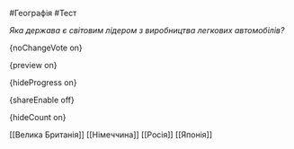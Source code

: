 #Географія #Тест

*Яка держава є світовим лідером з виробництва легкових автомобілів?*

{noChangeVote on}

{preview on}

{hideProgress on}

{shareEnable off}

{hideCount on}

[[Велика Британія]]
[[Німеччина]]
[[Росія]]
[[Японія]]
